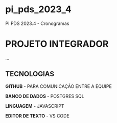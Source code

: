 # pi_pds_2023_4
PI PDS 2023.4 - Cronogramas
# PROJETO INTEGRADOR
...

## TECNOLOGIAS

**GITHUB**  - PARA COMUNICAÇÃO ENTRE A EQUIPE

**BANCO DE DADOS** - POSTGRES SQL

**LINGUAGEM** - JAVASCRIPT

**EDITOR DE TEXTO** - VS CODE
